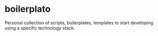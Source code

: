 # boilerplato

Personal collection of scripts, boilerplates, templates to start developing using a specific technology stack.
